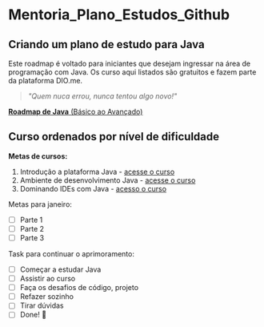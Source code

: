 # Mentoria_Plano_Estudos_Github

## Criando um plano de estudo para Java

Este roadmap é voltado para iniciantes que desejam ingressar na área de programação com Java. Os curso aqui listados são gratuitos e fazem parte da plataforma DIO.me.

> *"Quem nuca errou, nunca tentou algo novo!"*


[**Roadmap de Java** (Básico ao Avançado)](https://github.com/julianazanelatto/roadmap_java_repo/blob/main/README.md)

<!-- Sempre consutar a página de sintaxe - https://docs.github.com/pt/get-started/writing-on-github/getting-started-with-writing-and-formatting-on-github/basic-writing-and-formatting-syntax -->

## Curso ordenados por nível de dificuldade

**Metas de cursos:**

1. Introdução a plataforma Java - [acesse o curso](https://web.dio.me/course/introducao-ao-ecossistema-e-documentacao-java/learning/54e1ad91-8842-4065-bc89-37329f54f0cd)
2. Ambiente de desenvolvimento Java - [acesse o curso](https://web.dio.me/course/configurando-ambiente-de-desenvolvimento-java-no-linux/learning/0668bbda-e32e-44bc-9100-d9dd781bdf8f)
3. Dominando IDEs com Java - [acesso o curso](https://web.dio.me/course/dominando-ides-java/learning/b0f1ae39-6af7-4a2c-8fc2-c73ae8463c84)

Metas para janeiro:
- [ ] Parte 1
- [ ] Parte 2
- [ ] Parte 3

Task para continuar o aprimoramento:
- [ ] Começar a estudar Java
- [ ] Assistir ao curso
- [ ] Faça os desafios de código, projeto
- [ ] Refazer sozinho
- [ ] Tirar dúvidas
- [ ] Done! :tada:
